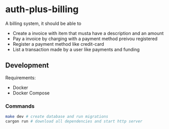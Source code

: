# auth-plus-billing

A billing system, it should be able to

- Create a invoice with item that musta have a description and an amount
- Pay a invoice by charging with a payment method preivou registered
- Register a payment method like credit-card
- List a transaction made by a user like payments and funding

## Development

Requirements:

- Docker
- Docker Compose

### Commands

```bash
make dev # create database and run migrations
cargon run # download all dependencies and start http server
```
